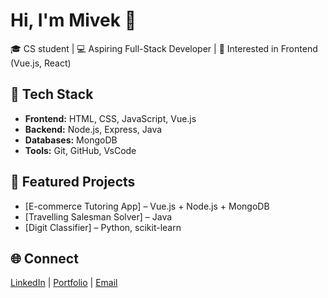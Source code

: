 # Hi, I'm Mivek 👋
🎓 CS student | 💻 Aspiring Full-Stack Developer | 🎨 Interested in Frontend (Vue.js, React)

## 🚀 Tech Stack
- **Frontend:** HTML, CSS, JavaScript, Vue.js
- **Backend:** Node.js, Express, Java
- **Databases:** MongoDB
- **Tools:** Git, GitHub, VsCode

## 📌 Featured Projects
- [E-commerce Tutoring App] – Vue.js + Node.js + MongoDB  
- [Travelling Salesman Solver] – Java  
- [Digit Classifier] – Python, scikit-learn  

## 🌐 Connect
[LinkedIn](www.linkedin.com/in/mivek-basinc) | [Portfolio](your-site) | [Email](basincmivek@gmail.com)

